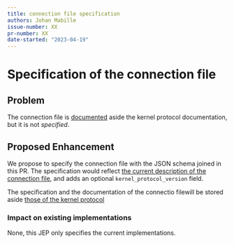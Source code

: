 ```yaml
---
title: connection file specification
authors: Johan Mabille
issue-number: XX
pr-number: XX
date-started: "2023-04-19"
---
```


# Specification of the connection file

## Problem

The connection file is [documented](https://github.com/jupyter/jupyter_client/blob/main/docs/kernels.rst) aside the kernel protocol documentation, but it is not *specified*.

## Proposed Enhancement

We propose to specify the connection file with the JSON schema joined in this PR. The specification would reflect
[the current description of the connection file](https://jupyter-client.readthedocs.io/en/stable/kernels.html#connection-files),
and adds an optional `kernel_protocol_version` field.

The specification and the documentation of the connectio filewill be stored aside [those of the kernel protocol](https://github.com/jupyter-standards/kernel-protocol)

### Impact on existing implementations

None, this JEP only specifies the current implementations.

